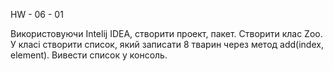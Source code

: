 HW - 06 - 01

Використовуючи Intelij IDEA, створити проект, пакет. Створити клас Zoo. У класі створити список, який записати 8 тварин через метод add(index, element). Вивести список у консоль.
